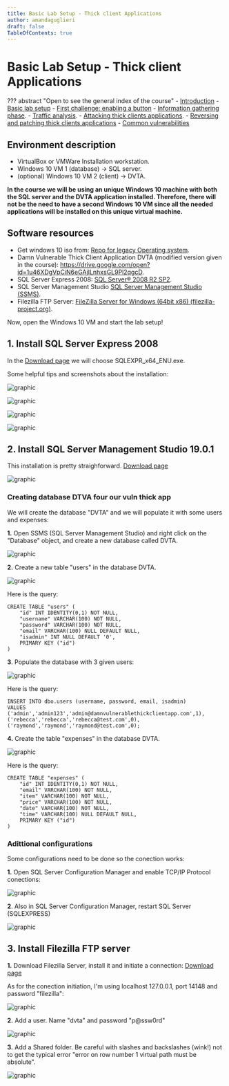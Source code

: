```yaml
---
title: Basic Lab Setup - Thick client Applications 
author: amandaguglieri
draft: false
TableOfContents: true
---
```


# Basic Lab Setup - Thick client Applications 

??? abstract "Open to see the general index of the course"
    - [Introduction](tca-introduction.md)
    - [Basic lab setup](tca-basic-lab-setup.md)
    - [First challenge: enabling a button](tca-first-challenge.md)
    - [Information gathering phase](tca-information-gathering-phase.md).
    - [Traffic analysis](tca-traffic-analysis.md).
    - [Attacking thick clients applications](tca-attacking-thick-clients-applications.md).
    - [Reversing and patching thick clients applications](tca-reversing-and-patching.md)
    - [Common vulnerabilities](tca-common-vulnerabilities.md)


## Environment description

- VirtualBox or VMWare Installation workstation.
- Windows 10 VM 1 (database) -> SQL server.
-  (optional) Windows 10 VM 2 (client) -> DVTA.

**In the course we will be using an unique Windows 10 machine with both the SQL server and the DVTA application installed. Therefore, there will not be the need to have a second Windows 10 VM since all the needed applications will be installed on this unique virtual machine.**

## Software resources

- Get windows 10 iso from: [Repo for legacy Operating system](../operating-systems.md).
- Damn Vulnerable Thick Client Application DVTA (modified version given in the course): https://drive.google.com/open?id=1u46XDgVpCiN6eGAjILnhxsGL9Pl2qgcD.
- SQL Server Express 2008: [SQL Server® 2008 R2 SP2](https://www.microsoft.com/en-US/download/details.aspx?id=30438).
- SQL Server Management Studio [SQL Server Management Studio (SSMS)](https://learn.microsoft.com/en-us/sql/ssms/download-sql-server-management-studio-ssms?view=sql-server-ver16#download-ssms).
- Filezilla FTP Server: [FileZilla Server for Windows (64bit x86) (filezilla-project.org)](https://filezilla-project.org/download.php?type=server).


Now, open the Windows 10 VM and start the lab setup!

## 1. Install SQL Server Express 2008

In the [Download page](https://www.microsoft.com/en-US/download/details.aspx?id=30438) we will choose SQLEXPR_x64_ENU.exe. 

Some helpful tips and screenshots about the installation:

![graphic](../img/tca-12.png)

![graphic](../img/tca-13.png)

![graphic](../img/tca-14.png)

![graphic](../img/tca-16.png)


## 2. Install SQL Server Management Studio 19.0.1

This installation is pretty straighforward. [Download page](https://learn.microsoft.com/en-us/sql/ssms/download-sql-server-management-studio-ssms?view=sql-server-ver16#download-ssms)

![graphic](../img/tca-15.png)

### Creating database DTVA four our vuln thick app

We will create the database "DVTA" and we will populate it with some users and expenses:

**1.** Open SSMS (SQL Server Management Studio) and right click on the "Database" object, and create a new database called DVTA.

![graphic](../img/tca-3.png)


**2.**  Create a new table "users" in the database DVTA.

![graphic](../img/tca-4.png)

Here is the query:

```
CREATE TABLE "users" (
    "id" INT IDENTITY(0,1) NOT NULL,
    "username" VARCHAR(100) NOT NULL,
    "password" VARCHAR(100) NOT NULL,
    "email" VARCHAR(100) NULL DEFAULT NULL,
    "isadmin" INT NULL DEFAULT '0',
    PRIMARY KEY ("id")
)
```

**3**. Populate the database with 3 given users:

![graphic](../img/tca-5.png)

Here is the query:

```
INSERT INTO dbo.users (username, password, email, isadmin)
VALUES
('admin','admin123','admin@damnvulnerablethickclientapp.com',1),
('rebecca','rebecca','rebecca@test.com',0),
('raymond','raymond','raymond@test.com',0);
```

**4.**  Create the  table "expenses" in the database DVTA.

![graphic](../img/tca-6.png)

Here is the query:

```
CREATE TABLE "expenses" (
    "id" INT IDENTITY(0,1) NOT NULL,
    "email" VARCHAR(100) NOT NULL,
    "item" VARCHAR(100) NOT NULL,
    "price" VARCHAR(100) NOT NULL,
    "date" VARCHAR(100) NOT NULL,
    "time" VARCHAR(100) NULL DEFAULT NULL,
    PRIMARY KEY ("id")
)
```

### Adittional configurations 

Some configurations need to be done so the conection works: 

**1.** Open  SQL Server Configuration Manager and enable TCP/IP Protocol conections:

![graphic](../img/tca-7.png)

**2**. Also in SQL Server Configuration Manager, restart SQL Server (SQLEXPRESS)

![graphic](../img/tca-8.png)


## 3. Install Filezilla FTP server

**1.** Download Filezilla Server, install it and initiate a connection: [Download page](https://filezilla-project.org/download.php?type=server)

As for the conection initiation, I'm using localhost 127.0.0.1, port 14148 and password "filezilla": 

![graphic](../img/tca-9.png)

**2.** Add a user. Name "dvta" and password "p@ssw0rd"

![graphic](../img/tca-10.png)

**3.** Add a Shared folder. Be careful with slashes and backslashes (wink!) not to get the typical error "error on row number 1 virtual path must be absolute".

![graphic](../img/tca-11.png)
